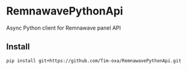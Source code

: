 # RemnawavePythonApi
Async Python client for Remnawave panel API

## Install
```
pip install git+https://github.com/Tim-oxa/RemnawavePythonApi.git
```
